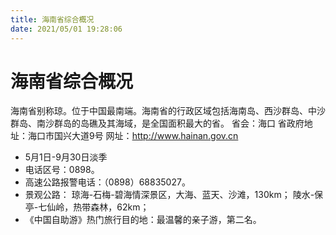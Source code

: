 ```yaml
---
title: 海南省综合概况
date: 2021/05/01 19:28:06
---
```


# 海南省综合概况
海南省别称琼。位于中国最南端。海南省的行政区域包括海南岛、西沙群岛、中沙群岛、南沙群岛的岛礁及其海域，是全国面积最大的省。
省会：海口
省政府地址：海口市国兴大道9号
网址：http://www.hainan.gov.cn

* 5月1日-9月30日淡季
* 电话区号：0898。
* 高速公路报警电话：（0898）68835027。
* 景观公路：
琼海-石梅-碧海情深景区，大海、蓝天、沙滩，130km；
陵水-保亭-七仙岭，热带森林，62km；
* 《中国自助游》热门旅行目的地：最温馨的亲子游，第二名。
